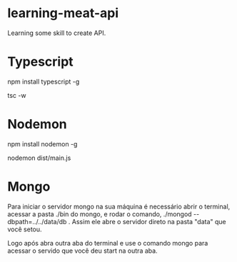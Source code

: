 # learning-meat-api
Learning some skill to create API.

# Typescript
npm install typescript -g

tsc -w

# Nodemon
npm install nodemon -g

nodemon dist/main.js


# Mongo

Para iniciar o servidor mongo na sua máquina é necessário abrir o terminal, acessar a pasta ./bin do mongo, e rodar o comando, ./mongod --dbpath=../../data/db .
Assim ele abre o servidor direto na pasta "data" que você setou.

Logo após abra outra aba do terminal e use o comando mongo para acessar o servido que você deu start na outra aba.